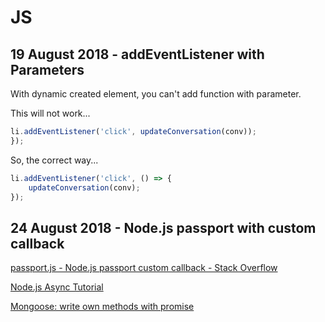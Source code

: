 # JS

## 19 August 2018 - addEventListener with Parameters

With dynamic created element, you can't add function with parameter.

This will not work...
``` js
li.addEventListener('click', updateConversation(conv));
});
```
So, the correct way...

``` js
li.addEventListener('click', () => {
    updateConversation(conv);
});
```

## 24 August 2018 - Node.js passport with custom callback

[passport.js - Node.js passport custom callback - Stack Overflow](https://stackoverflow.com/questions/35280721/node-js-passport-custom-callback)

[Node.js Async Tutorial](https://justinklemm.com/node-js-async-tutorial/)

[Mongoose: write own methods with promise](https://stackoverflow.com/questions/46009991/mongoose-write-own-methods-with-promise)